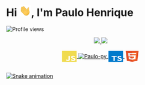 <h1 align="left">Hi <img src="./hi.gif" height="30px">, I'm Paulo Henrique</h1>
<p align="left"> 
  <img src="https://komarev.com/ghpvc/?username=pauloh-fm&color=blue" alt="Profile views" />
</p>

<div align="center">
  <a href="https://github.com/pauloh-fm">
  <img height="150em" src="https://github-readme-stats.vercel.app/api?username=pauloh-fm&show_icons=true&theme=algolia&include_all_commits=true&count_private=true"/>
  <img height="150em" src="https://github-readme-stats.vercel.app/api/top-langs/?username=pauloh-fm&layout=compact&langs_count=10&theme=algolia"/>
</div>
<div align="center" valign="top"><br>
  <img align="center" alt="Paulo-JS" height="30" width="40" src="https://raw.githubusercontent.com/devicons/devicon/master/icons/javascript/javascript-plain.svg">
  <img align="center" alt="Paulo-py" height="30" width="40" src="https://cdn.jsdelivr.net/gh/devicons/devicon/icons/python/python-original-wordmark.svg" />
  <img align="center" alt="Paulo-Ts" height="30" width="40" src="https://raw.githubusercontent.com/devicons/devicon/master/icons/typescript/typescript-plain.svg">
  <img align="center" alt="Paulo-HTML" height="30" width="40" src="https://raw.githubusercontent.com/devicons/devicon/master/icons/html5/html5-original.svg">
</div>
  
  ##
 
<div>

  ![Snake animation](https://github.com/pauloh-fm/pauloh-fm/blob/output/github-contribution-grid-snake.svg)

</div>
